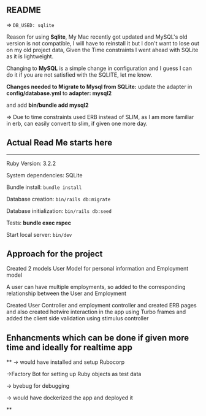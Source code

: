 ## README


=> ```DB_USED: sqlite```

Reason for using **Sqlite**, My Mac recently got updated and MySQL's old version is not compatible, I will have to reinstall it but I don't want to lose out on my old project data, Given the Time constraints I went ahead with SQLite as it is lightweight.

Changing to **MySQL** is a simple change in configuration and I guess I can do it if you are not satisfied with the SQLITE, let me know.

**Changes needed to Migrate to Mysql from SQLite:**
update the adapter in **config/database.yml** to **adapter: mysql2**

and add **bin/bundle add mysql2** 

=> Due to time constraints used ERB instead of SLIM, as I am more familiar in erb, can easily convert to slim, if given one more day.




## Actual Read Me starts here


--------------------------------
Ruby Version: 3.2.2

System dependencies: SQLite

Bundle install: ```bundle install```

Database creation: ```bin/rails db:migrate```

Database initialization: ```bin/rails db:seed```

Tests: **bundle exec rspec**


Start local server: ```bin/dev```





**Approach for the project**
----------------------------
Created 2 models User Model for personal information and Employment model

A user can have multiple employments, so added to the corresponding relationship between the User and Employment

Created User Controller and employment controller and created ERB pages and also created hotwire interaction in the app using Turbo frames and added the client side validation using  stimulus controller 


## Enhancments which can be done if given more time and ideally for realtime app

** 
-> would have installed and setup Rubocorp

->Factory Bot for setting up Ruby objects as test data

-> byebug for debugging 

-> would have dockerized the app and deployed it

**


